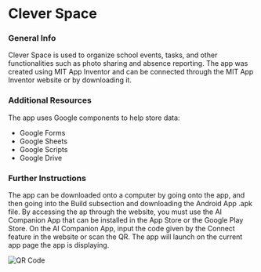 # Clever Space

<h3>General Info</h3>

Clever Space is used to organize school events, tasks, and other functionalities such as photo sharing and absence reporting. The app was created using MIT App Inventor and can be connected through the MIT App Inventor website or by downloading it. 

<h3>Additional Resources</h3>

The app uses Google components to help store data:
<ul>
  <li>Google Forms</li>
  <li>Google Sheets</li>
  <li>Google Scripts</li>
  <li>Google Drive</li>
</ul>

<h3>Further Instructions</h3>

The app can be downloaded onto a computer by going onto the app, and then going into the Build subsection and downloading the Android App .apk file. By accessing the ap through the website, you must use the AI Companion App that can be installed in the App Store or the Google Play Store. On the AI Companion App, input the code given by the Connect feature in the website or scan the QR. The app will launch on the current app page the app is displaying.

![QR Code](blob:chrome-untrusted://media-app/3bc58f0f-8196-4f09-9669-3870b57ed334)
